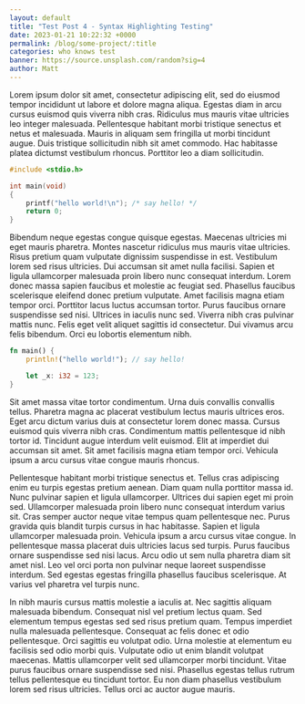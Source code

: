 ```yaml
---
layout: default
title: "Test Post 4 - Syntax Highlighting Testing"
date: 2023-01-21 10:22:32 +0000
permalink: /blog/some-project/:title
categories: who knows test
banner: https://source.unsplash.com/random?sig=4
author: Matt
---
```


Lorem ipsum dolor sit amet, consectetur adipiscing elit, sed do eiusmod tempor incididunt ut labore et dolore magna aliqua. Egestas diam in arcu cursus euismod quis viverra nibh cras. Ridiculus mus mauris vitae ultricies leo integer malesuada. Pellentesque habitant morbi tristique senectus et netus et malesuada. Mauris in aliquam sem fringilla ut morbi tincidunt augue. Duis tristique sollicitudin nibh sit amet commodo. Hac habitasse platea dictumst vestibulum rhoncus. Porttitor leo a diam sollicitudin.

```c
#include <stdio.h>

int main(void)
{
    printf("hello world!\n"); /* say hello! */
    return 0;
}
```

Bibendum neque egestas congue quisque egestas. Maecenas ultricies mi eget mauris pharetra. Montes nascetur ridiculus mus mauris vitae ultricies. Risus pretium quam vulputate dignissim suspendisse in est. Vestibulum lorem sed risus ultricies. Dui accumsan sit amet nulla facilisi. Sapien et ligula ullamcorper malesuada proin libero nunc consequat interdum. Lorem donec massa sapien faucibus et molestie ac feugiat sed. Phasellus faucibus scelerisque eleifend donec pretium vulputate. Amet facilisis magna etiam tempor orci. Porttitor lacus luctus accumsan tortor. Purus faucibus ornare suspendisse sed nisi. Ultrices in iaculis nunc sed. Viverra nibh cras pulvinar mattis nunc. Felis eget velit aliquet sagittis id consectetur. Dui vivamus arcu felis bibendum. Orci eu lobortis elementum nibh.

```rust
fn main() {
    println!("hello world!"); // say hello!

    let _x: i32 = 123;
}
```

Sit amet massa vitae tortor condimentum. Urna duis convallis convallis tellus. Pharetra magna ac placerat vestibulum lectus mauris ultrices eros. Eget arcu dictum varius duis at consectetur lorem donec massa. Cursus euismod quis viverra nibh cras. Condimentum mattis pellentesque id nibh tortor id. Tincidunt augue interdum velit euismod. Elit at imperdiet dui accumsan sit amet. Sit amet facilisis magna etiam tempor orci. Vehicula ipsum a arcu cursus vitae congue mauris rhoncus.

Pellentesque habitant morbi tristique senectus et. Tellus cras adipiscing enim eu turpis egestas pretium aenean. Diam quam nulla porttitor massa id. Nunc pulvinar sapien et ligula ullamcorper. Ultrices dui sapien eget mi proin sed. Ullamcorper malesuada proin libero nunc consequat interdum varius sit. Cras semper auctor neque vitae tempus quam pellentesque nec. Purus gravida quis blandit turpis cursus in hac habitasse. Sapien et ligula ullamcorper malesuada proin. Vehicula ipsum a arcu cursus vitae congue. In pellentesque massa placerat duis ultricies lacus sed turpis. Purus faucibus ornare suspendisse sed nisi lacus. Arcu odio ut sem nulla pharetra diam sit amet nisl. Leo vel orci porta non pulvinar neque laoreet suspendisse interdum. Sed egestas egestas fringilla phasellus faucibus scelerisque. At varius vel pharetra vel turpis nunc.

In nibh mauris cursus mattis molestie a iaculis at. Nec sagittis aliquam malesuada bibendum. Consequat nisl vel pretium lectus quam. Sed elementum tempus egestas sed sed risus pretium quam. Tempus imperdiet nulla malesuada pellentesque. Consequat ac felis donec et odio pellentesque. Orci sagittis eu volutpat odio. Urna molestie at elementum eu facilisis sed odio morbi quis. Vulputate odio ut enim blandit volutpat maecenas. Mattis ullamcorper velit sed ullamcorper morbi tincidunt. Vitae purus faucibus ornare suspendisse sed nisi. Phasellus egestas tellus rutrum tellus pellentesque eu tincidunt tortor. Eu non diam phasellus vestibulum lorem sed risus ultricies. Tellus orci ac auctor augue mauris.
